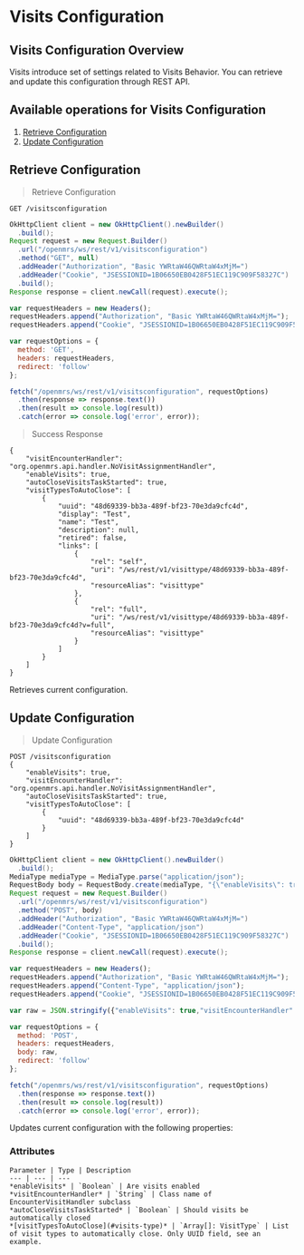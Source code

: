 # Visits Configuration

## Visits Configuration Overview

Visits introduce set of settings related to Visits Behavior. You can retrieve and update this configuration through REST API.

## Available operations for Visits Configuration

1. [Retrieve Configuration](#retrieve-configuration)
2. [Update Configuration](#update-configuration)

## Retrieve Configuration

> Retrieve Configuration

```shell
GET /visitsconfiguration
```

```java
OkHttpClient client = new OkHttpClient().newBuilder()
  .build();
Request request = new Request.Builder()
  .url("/openmrs/ws/rest/v1/visitsconfiguration")
  .method("GET", null)
  .addHeader("Authorization", "Basic YWRtaW46QWRtaW4xMjM=")
  .addHeader("Cookie", "JSESSIONID=1B06650EB0428F51EC119C909F58327C")
  .build();
Response response = client.newCall(request).execute();
```


```javascript
var requestHeaders = new Headers();
requestHeaders.append("Authorization", "Basic YWRtaW46QWRtaW4xMjM=");
requestHeaders.append("Cookie", "JSESSIONID=1B06650EB0428F51EC119C909F58327C");

var requestOptions = {
  method: 'GET',
  headers: requestHeaders,
  redirect: 'follow'
};

fetch("/openmrs/ws/rest/v1/visitsconfiguration", requestOptions)
  .then(response => response.text())
  .then(result => console.log(result))
  .catch(error => console.log('error', error));
```

> Success Response

```response
{
    "visitEncounterHandler": "org.openmrs.api.handler.NoVisitAssignmentHandler",
    "enableVisits": true,
    "autoCloseVisitsTaskStarted": true,
    "visitTypesToAutoClose": [
        {
            "uuid": "48d69339-bb3a-489f-bf23-70e3da9cfc4d",
            "display": "Test",
            "name": "Test",
            "description": null,
            "retired": false,
            "links": [
                {
                    "rel": "self",
                    "uri": "/ws/rest/v1/visittype/48d69339-bb3a-489f-bf23-70e3da9cfc4d",
                    "resourceAlias": "visittype"
                },
                {
                    "rel": "full",
                    "uri": "/ws/rest/v1/visittype/48d69339-bb3a-489f-bf23-70e3da9cfc4d?v=full",
                    "resourceAlias": "visittype"
                }
            ]
        }
    ]
}
```

Retrieves current configuration.

## Update Configuration

> Update Configuration

```shell
POST /visitsconfiguration
{
    "enableVisits": true,
    "visitEncounterHandler": "org.openmrs.api.handler.NoVisitAssignmentHandler",
    "autoCloseVisitsTaskStarted": true,
    "visitTypesToAutoClose": [
        {
            "uuid": "48d69339-bb3a-489f-bf23-70e3da9cfc4d"
        }
    ]
}
```

```java
OkHttpClient client = new OkHttpClient().newBuilder()
  .build();
MediaType mediaType = MediaType.parse("application/json");
RequestBody body = RequestBody.create(mediaType, "{\"enableVisits\": true,\"visitEncounterHandler\":\"org.openmrs.api.handler.NoVisitAssignmentHandler\",\"autoCloseVisitsTaskStarted\": true,\"visitTypesToAutoClose\": [{\"uuid\": \"48d69339-bb3a-489f-bf23-70e3da9cfc4d\"}]}");
Request request = new Request.Builder()
  .url("/openmrs/ws/rest/v1/visitsconfiguration")
  .method("POST", body)
  .addHeader("Authorization", "Basic YWRtaW46QWRtaW4xMjM=")
  .addHeader("Content-Type", "application/json")
  .addHeader("Cookie", "JSESSIONID=1B06650EB0428F51EC119C909F58327C")
  .build();
Response response = client.newCall(request).execute();
```

```javascript
var requestHeaders = new Headers();
requestHeaders.append("Authorization", "Basic YWRtaW46QWRtaW4xMjM=");
requestHeaders.append("Content-Type", "application/json");
requestHeaders.append("Cookie", "JSESSIONID=1B06650EB0428F51EC119C909F58327C");

var raw = JSON.stringify({"enableVisits": true,"visitEncounterHandler":"org.openmrs.api.handler.NoVisitAssignmentHandler","autoCloseVisitsTaskStarted": true,"visitTypesToAutoClose": [{"uuid": "48d69339-bb3a-489f-bf23-70e3da9cfc4d"}]});

var requestOptions = {
  method: 'POST',
  headers: requestHeaders,
  body: raw,
  redirect: 'follow'
};

fetch("/openmrs/ws/rest/v1/visitsconfiguration", requestOptions)
  .then(response => response.text())
  .then(result => console.log(result))
  .catch(error => console.log('error', error));
```

Updates current configuration with the following properties:

### Attributes
    Parameter | Type | Description
    --- | --- | ---
    *enableVisits* | `Boolean` | Are visits enabled
    *visitEncounterHandler* | `String` | Class name of EncounterVisitHandler subclass
    *autoCloseVisitsTaskStarted* | `Boolean` | Should visits be automatically closed
    *[visitTypesToAutoClose](#visits-type)* | `Array[]: VisitType` | List of visit types to automatically close. Only UUID field, see an example.
